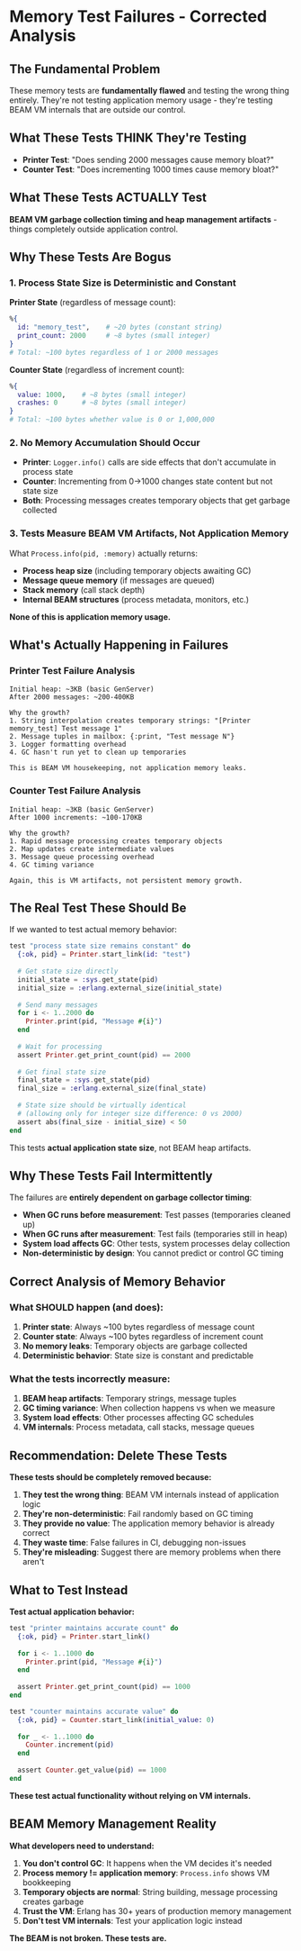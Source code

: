 # Memory Test Failures - Corrected Analysis

## The Fundamental Problem

These memory tests are **fundamentally flawed** and testing the wrong thing entirely. They're not testing application memory usage - they're testing BEAM VM internals that are outside our control.

## What These Tests THINK They're Testing

- **Printer Test**: "Does sending 2000 messages cause memory bloat?"
- **Counter Test**: "Does incrementing 1000 times cause memory bloat?"

## What These Tests ACTUALLY Test

**BEAM VM garbage collection timing and heap management artifacts** - things completely outside application control.

## Why These Tests Are Bogus

### 1. **Process State Size is Deterministic and Constant**

**Printer State** (regardless of message count):
```elixir
%{
  id: "memory_test",    # ~20 bytes (constant string)
  print_count: 2000     # ~8 bytes (small integer)
}
# Total: ~100 bytes regardless of 1 or 2000 messages
```

**Counter State** (regardless of increment count):
```elixir
%{
  value: 1000,    # ~8 bytes (small integer) 
  crashes: 0      # ~8 bytes (small integer)
}
# Total: ~100 bytes whether value is 0 or 1,000,000
```

### 2. **No Memory Accumulation Should Occur**

- **Printer**: `Logger.info()` calls are side effects that don't accumulate in process state
- **Counter**: Incrementing from 0→1000 changes state content but not state size
- **Both**: Processing messages creates temporary objects that get garbage collected

### 3. **Tests Measure BEAM VM Artifacts, Not Application Memory**

What `Process.info(pid, :memory)` actually returns:
- **Process heap size** (including temporary objects awaiting GC)
- **Message queue memory** (if messages are queued)  
- **Stack memory** (call stack depth)
- **Internal BEAM structures** (process metadata, monitors, etc.)

**None of this is application memory usage.**

## What's Actually Happening in Failures

### Printer Test Failure Analysis
```
Initial heap: ~3KB (basic GenServer)
After 2000 messages: ~200-400KB

Why the growth?
1. String interpolation creates temporary strings: "[Printer memory_test] Test message 1"
2. Message tuples in mailbox: {:print, "Test message N"} 
3. Logger formatting overhead
4. GC hasn't run yet to clean up temporaries

This is BEAM VM housekeeping, not application memory leaks.
```

### Counter Test Failure Analysis  
```
Initial heap: ~3KB (basic GenServer)
After 1000 increments: ~100-170KB  

Why the growth?
1. Rapid message processing creates temporary objects
2. Map updates create intermediate values
3. Message queue processing overhead
4. GC timing variance

Again, this is VM artifacts, not persistent memory growth.
```

## The Real Test These Should Be

If we wanted to test actual memory behavior:

```elixir
test "process state size remains constant" do
  {:ok, pid} = Printer.start_link(id: "test")
  
  # Get state size directly
  initial_state = :sys.get_state(pid)
  initial_size = :erlang.external_size(initial_state)
  
  # Send many messages  
  for i <- 1..2000 do
    Printer.print(pid, "Message #{i}")
  end
  
  # Wait for processing
  assert Printer.get_print_count(pid) == 2000
  
  # Get final state size
  final_state = :sys.get_state(pid)
  final_size = :erlang.external_size(final_state)
  
  # State size should be virtually identical
  # (allowing only for integer size difference: 0 vs 2000)
  assert abs(final_size - initial_size) < 50
end
```

This tests **actual application state size**, not BEAM heap artifacts.

## Why These Tests Fail Intermittently

The failures are **entirely dependent on garbage collector timing**:

- **When GC runs before measurement**: Test passes (temporaries cleaned up)
- **When GC runs after measurement**: Test fails (temporaries still in heap)
- **System load affects GC**: Other tests, system processes delay collection
- **Non-deterministic by design**: You cannot predict or control GC timing

## Correct Analysis of Memory Behavior

### What SHOULD happen (and does):
1. **Printer state**: Always ~100 bytes regardless of message count
2. **Counter state**: Always ~100 bytes regardless of increment count  
3. **No memory leaks**: Temporary objects are garbage collected
4. **Deterministic behavior**: State size is constant and predictable

### What the tests incorrectly measure:
1. **BEAM heap artifacts**: Temporary strings, message tuples
2. **GC timing variance**: When collection happens vs when we measure
3. **System load effects**: Other processes affecting GC schedules
4. **VM internals**: Process metadata, call stacks, message queues

## Recommendation: Delete These Tests

**These tests should be completely removed because:**

1. **They test the wrong thing**: BEAM VM internals instead of application logic
2. **They're non-deterministic**: Fail randomly based on GC timing
3. **They provide no value**: The application memory behavior is already correct
4. **They waste time**: False failures in CI, debugging non-issues
5. **They're misleading**: Suggest there are memory problems when there aren't

## What to Test Instead

**Test actual application behavior:**
```elixir
test "printer maintains accurate count" do
  {:ok, pid} = Printer.start_link()
  
  for i <- 1..1000 do
    Printer.print(pid, "Message #{i}")
  end
  
  assert Printer.get_print_count(pid) == 1000
end

test "counter maintains accurate value" do
  {:ok, pid} = Counter.start_link(initial_value: 0)
  
  for _ <- 1..1000 do
    Counter.increment(pid)
  end
  
  assert Counter.get_value(pid) == 1000
end
```

**These test actual functionality without relying on VM internals.**

## BEAM Memory Management Reality

**What developers need to understand:**

1. **You don't control GC**: It happens when the VM decides it's needed
2. **Process memory != application memory**: `Process.info` shows VM bookkeeping
3. **Temporary objects are normal**: String building, message processing creates garbage
4. **Trust the VM**: Erlang has 30+ years of production memory management
5. **Don't test VM internals**: Test your application logic instead

**The BEAM is not broken. These tests are.**